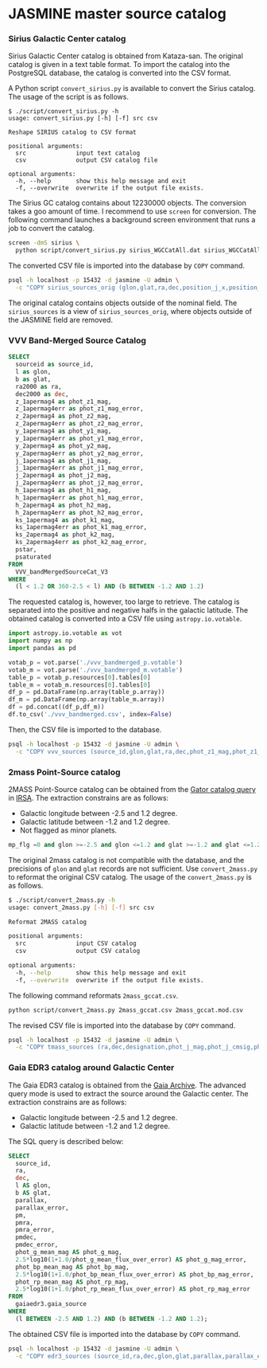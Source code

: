# JASMINE master source catalog

### Sirius Galactic Center catalog
Sirius Galactic Center catalog is obtained from Kataza-san. The original catalog is given in a text table format. To import the catalog into the PostgreSQL database, the catalog is converted into the CSV format.

A Python script `convert_sirius.py` is available to convert the Sirius catalog. The usage of the script is as follows.

```
$ ./script/convert_sirius.py -h
usage: convert_sirius.py [-h] [-f] src csv

Reshape SIRIUS catalog to CSV format

positional arguments:
  src              input text catalog
  csv              output CSV catalog file

optional arguments:
  -h, --help       show this help message and exit
  -f, --overwrite  overwrite if the output file exists.
```

The Sirius GC catalog contains about 12230000 objects. The conversion takes a goo amount of time. I recommend to use `screen` for conversion. The following command launches a background screen environment that runs a job to convert the catalog.

``` sh
screen -dmS sirius \
  python script/convert_sirius.py sirius_WGCCatAll.dat sirius_WGCCatAll.csv
```

The converted CSV file is imported into the database by `COPY` command.

``` sh
psql -h localhost -p 15432 -d jasmine -U admin \
  -c "COPY sirius_sources_orig (glon,glat,ra,dec,position_j_x,position_j_y,phot_j_mag,phot_j_mag_error,position_h_x,position_h_y,phot_h_mag,phot_h_mag_error,position_k_x,position_k_y,phot_k_mag,phot_k_mag_error,plate_name) FROM '/data/catalog/sirius_WGCCatAll.csv' DELIMITER',' CSV HEADER;"
```

The original catalog contains objects outside of the nominal field. The `sirius_sources` is a view of `sirius_sources_orig`, where objects outside of the JASMINE field are removed.


### VVV Band-Merged Source Catalog

``` sql
SELECT
  sourceid as source_id,
  l as glon,
  b as glat,
  ra2000 as ra,
  dec2000 as dec,
  z_1apermag4 as phot_z1_mag,
  z_1apermag4err as phot_z1_mag_error,
  z_2apermag4 as phot_z2_mag,
  z_2apermag4err as phot_z2_mag_error,
  y_1apermag4 as phot_y1_mag,
  y_1apermag4err as phot_y1_mag_error,
  y_2apermag4 as phot_y2_mag,
  y_2apermag4err as phot_y2_mag_error,
  j_1apermag4 as phot_j1_mag,
  j_1apermag4err as phot_j1_mag_error,
  j_2apermag4 as phot_j2_mag,
  j_2apermag4err as phot_j2_mag_error,
  h_1apermag4 as phot_h1_mag,
  h_1apermag4err as phot_h1_mag_error,
  h_2apermag4 as phot_h2_mag,
  h_2apermag4err as phot_h2_mag_error,
  ks_1apermag4 as phot_k1_mag,
  ks_1apermag4err as phot_k1_mag_error,
  ks_2apermag4 as phot_k2_mag,
  ks_2apermag4err as phot_k2_mag_error,
  pstar,
  psaturated
FROM
  VVV_bandMergedSourceCat_V3
WHERE
  (l < 1.2 OR 360-2.5 < l) AND (b BETWEEN -1.2 AND 1.2)
```

The requested catalog is, however, too large to retrieve. The catalog is separated into the positive and negative halfs in the galactic latitude. The obtained catalog is converted into a CSV file using `astropy.io.votable`.

``` python
import astropy.io.votable as vot
import numpy as np
import pandas as pd

votab_p = vot.parse('./vvv_bandmerged_p.votable')
votab_m = vot.parse('./vvv_bandmerged_m.votable')
table_p = votab_p.resources[0].tables[0]
table_m = votab_m.resources[0].tables[0]
df_p = pd.DataFrame(np.array(table_p.array))
df_m = pd.DataFrame(np.array(table_m.array))
df = pd.concat((df_p,df_m))
df.to_csv('./vvv_bandmerged.csv', index=False)
```

Then, the CSV file is imported to the database.

``` sh
psql -h localhost -p 15432 -d jasmine -U admin \
  -c "COPY vvv_sources (source_id,glon,glat,ra,dec,phot_z1_mag,phot_z1_mag_error,phot_z2_mag,phot_z2_mag_error,phot_y1_mag,phot_y1_mag_error,phot_y2_mag,phot_y2_mag_error,phot_j1_mag,phot_j1_mag_error,phot_j2_mag,phot_j2_mag_error,phot_h1_mag,phot_h1_mag_error,phot_h2_mag,phot_h2_mag_error,phot_k1_mag,phot_k1_mag_error,phot_k2_mag,phot_k2_mag_error,pstar,psaturated) FROM '/data/catalog/vvv_bandmerged.csv' DELIMITER',' CSV HEADER;"
```

[esotap]: http://archive.eso.org/programmatic/


### 2mass Point-Source catalog
2MASS Point-Source catalog can be obtained from the [Gator catalog query][gator] in [IRSA][irsa]. The extraction constrains are as follows:

- Galactic longitude between -2.5 and 1.2 degree.
- Galactic latitude between -1.2 and 1.2 degree.
- Not flagged as minor planets.

``` sql
mp_flg =0 and glon >=-2.5 and glon <=1.2 and glat >=-1.2 and glat <=1.2
```

The original 2mass catalog is not compatible with the database, and the precisions of `glon` and `glat` records are not sufficient. Use `convert_2mass.py` to reformat the original CSV catalog. The usage of the `convert_2mass.py` is as follows.

``` sh
$ ./script/convert_2mass.py -h
usage: convert_2mass.py [-h] [-f] src csv

Reformat 2MASS catalog

positional arguments:
  src              input CSV catalog
  csv              output CSV catalog

optional arguments:
  -h, --help       show this help message and exit
  -f, --overwrite  overwrite if the output file exists.
```

The following command reformats `2mass_gccat.csv`.

``` sh
python script/convert_2mass.py 2mass_gccat.csv 2mass_gccat.mod.csv
```

The revised CSV file is imported into the database by `COPY` command.

``` sh
psql -h localhost -p 15432 -d jasmine -U admin \
  -c "COPY tmass_sources (ra,dec,designation,phot_j_mag,phot_j_cmsig,phot_j_mag_error,phot_j_snr,phot_h_mag,phot_h_cmsig,phot_h_mag_error,phot_h_snr,phot_k_mag,phot_k_cmsig,phot_k_mag_error,phot_k_snr,quality_flag,contaminated,glon,glat,rd_flg,color_j_h,color_h_k,color_j_k) FROM '/data/catalog/2mass_gccat.mod.csv' DELIMITER',' CSV HEADER;"
```

[gator]: https://irsa.ipac.caltech.edu/cgi-bin/Gator/nph-dd?catalog=fp_psc
[irsa]: https://irsa.ipac.caltech.edu/frontpage/


### Gaia EDR3 catalog around Galactic Center

The Gaia EDR3 catalog is obtained from the [Gaia Archive][gaia]. The advanced query mode is used to extract the source around the Galactic center. The extraction constrains are as follows:

- Galactic longitude between -2.5 and 1.2 degree.
- Galactic latitude between -1.2 and 1.2 degree.

The SQL query is described below:

``` sql
SELECT
  source_id,
  ra,
  dec,
  l AS glon,
  b AS glat,
  parallax,
  parallax_error,
  pm,
  pmra,
  pmra_error,
  pmdec,
  pmdec_error,
  phot_g_mean_mag AS phot_g_mag,
  2.5*log10(1+1.0/phot_g_mean_flux_over_error) AS phot_g_mag_error,
  phot_bp_mean_mag AS phot_bp_mag,
  2.5*log10(1+1.0/phot_bp_mean_flux_over_error) AS phot_bp_mag_error,
  phot_rp_mean_mag AS phot_rp_mag,
  2.5*log10(1+1.0/phot_rp_mean_flux_over_error) AS phot_rp_mag_error
FROM
  gaiaedr3.gaia_source
WHERE
  (l BETWEEN -2.5 AND 1.2) AND (b BETWEEN -1.2 AND 1.2);
```

The obtained CSV file is imported into the database by `COPY` command.

``` sh
psql -h localhost -p 15432 -d jasmine -U admin \
  -c "COPY edr3_sources (source_id,ra,dec,glon,glat,parallax,parallax_error,pm,pmra,pmra_error,pmdec,pmdec_error,phot_g_mag,phot_g_mag_error,phot_bp_mag,phot_bp_mag_error,phot_rp_mag,phot_rp_mag_error) FROM '/data/catalog/2mass_gccat.mod.csv' DELIMITER',' CSV HEADER;"
```

[gaia]: https://gea.esac.esa.int/archive/
